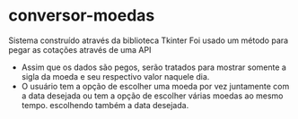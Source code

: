 # conversor-moedas
Sistema construído através da biblioteca Tkinter
Foi usado um método para pegar as cotações através de uma API 
* Assim que os dados são pegos, serão tratados para mostrar somente a sigla da moeda e seu respectivo valor naquele dia.
* O usuário tem a opção de escolher uma moeda por vez juntamente com a data desejada ou tem a opção de escolher várias moedas ao mesmo tempo.
escolhendo também a data desejada.
